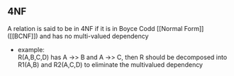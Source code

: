 ## 4NF
A relation is said to be in 4NF if it is in Boyce Codd [[Normal Form]] ([[BCNF]]) and has no multi-valued dependency

- example:  
R(A,B,C,D) has A →> B and A →> C, then R should be decomposed into R1(A,B) and R2(A,C,D) to eliminate the multivalued dependency

